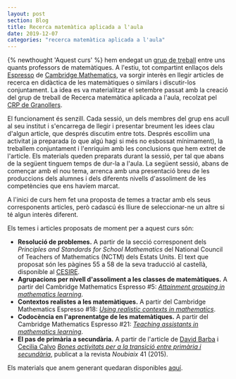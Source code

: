 ```yaml
---
layout: post
section: Blog
title: Recerca matemàtica aplicada a l'aula
date: 2019-12-07
categories: "recerca matemàtica aplicada a l'aula"
---
```


{% newthought 'Aquest curs' %} hem endegat un [grup de treball](https://grup-rema.github.io/) entre uns quants
professors de matemàtiques. A l'estiu, tot compartint enllaços dels
[Espresso](https://www.cambridgemaths.org/espresso/) de [Cambridge
Mathematics](https://www.cambridgemaths.org), va sorgir interès en llegir
articles de recerca en didàctica de les matemàtiques o similars i discutir-los
conjuntament. La idea es va materialitzar el setembre passat amb la creació
del grup de treball de Recerca matemàtica aplicada a l'aula, recolzat pel
[CRP de Granollers](http://www.crpgranollers.cat/).

El funcionament és senzill. Cada sessió, un dels membres del grup ens acull al
seu institut i s'encarrega de llegir i presentar breument les idees clau
d'algun article, que després discutim entre tots. Després escollim una
activitat ja preparada (o que algú hagi si més no esbossat mínimament), la
treballem conjuntament i l'enriquim amb les conclusions que hem extret de
l'article. Els materials queden preparats durant la sessió, per tal que abans de
la següent tinguem temps de dur-la a l'aula. La següent sessió, abans de
començar amb el nou tema, arrenca amb una presentació breu de les produccions
dels alumnes i dels diferents nivells d'assoliment de les competències que ens
havíem marcat.

A l'inici de curs hem fet una proposta de temes a tractar amb els seus
corresponents articles, però cadascú és lliure de seleccionar-ne un altre si
té algun interès diferent.

Els temes i articles proposats de moment per a aquest curs són:

- **Resolució de problemes.** A partir de la secció corresponent dels
  _Principles and Standards for School Mathematics_ del National Council of
  Teachers of Mathematics (NCTM) dels Estats Units. El text que proposat són
  les pàgines 55 a 58 de la seva traducció al castellà, disponible al
  [CESIRE](https://agora.xtec.cat/cesire/wp-content/uploads/usu397/2019/01/processos_NCTM_tales.pdf).
- **Agrupacions per nivell d'assoliment a les classes de matemàtiques.** A
  partir del Cambridge Mathematics Espresso #5: _[Attainment grouping in
  mathematics learning](https://www.cambridgemaths.org/espresso/view/attainment-grouping-in-mathematics-learning/)_.
- **Contextos realistes a les matemàtiques.** A partir del Cambridge
  Mathematics Espresso #18: _[Using realistic contexts in
  mathematics](https://www.cambridgemaths.org/espresso/view/using-realistic-contexts-in-mathematics/)_.
- **Codocència en l'aprenentatge de les matemàtiques.** A partir del Cambridge
  Mathematics Espresso #21: _[Teaching assistants in mathematics
learning](https://www.cambridgemaths.org/espresso/view/teaching-assistants-in-mathematics-learning/)_.
- **El pas de primària a secundària.** A partir de l'article de [David
  Barba](https://twitter.com/davidbarba2) i [Cecilia
Calvo](https://twitter.com/CcBcnMvd) _[Bones activitats per a la transició entre primària i secundària](https://www.raco.cat/index.php/Noubiaix/article/view/302380/392058)_, publicat a la revista _Noubiaix_ 41 (2015).

Els materials que anem generant quedaran disponibles
[aquí](https://drive.google.com/drive/folders/1UdqqfjfpJmHne_RnKYx03lRGKs_ZEga_?usp=sharing).
